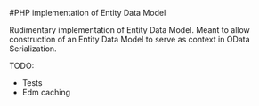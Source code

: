 #PHP implementation of Entity Data Model

Rudimentary implementation of Entity Data Model. Meant to allow construction
of an Entity Data Model to serve as context in OData Serialization.

TODO:
- Tests
- Edm caching
